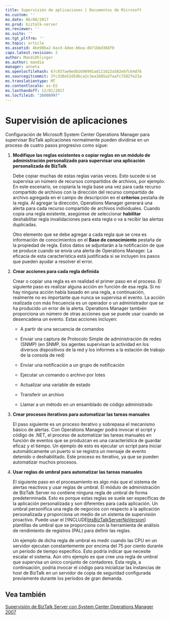 ```yaml
---
title: Supervisión de aplicaciones | Documentos de Microsoft
ms.custom: ''
ms.date: 06/08/2017
ms.prod: biztalk-server
ms.reviewer: ''
ms.suite: ''
ms.tgt_pltfrm: ''
ms.topic: article
ms.assetid: 4be98ba2-6acd-4dee-b6ea-db71bbd368f0
caps.latest.revision: 2
author: MandiOhlinger
ms.author: mandia
manager: anneta
ms.openlocfilehash: 67c937ae0edb1698991ad111622a582ebfc64d76
ms.sourcegitcommit: 3fc338e52d5dbca2c3ea1685a2faafc7582fe23a
ms.translationtype: MT
ms.contentlocale: es-ES
ms.lasthandoff: 12/01/2017
ms.locfileid: "26008997"
---
```

# <a name="monitoring-applications"></a>Supervisión de aplicaciones
Configuración de Microsoft System Center Operations Manager para supervisar BizTalk aplicaciones normalmente pueden dividirse en un proceso de cuatro pasos progresivo como sigue:  
  
1.  **Modifique las reglas existentes o copiar reglas en un módulo de administración personalizado para supervisar una aplicación personalizada de BizTalk**  
  
     Debe copiar muchas de estas reglas varias veces. Esto sucede si se supervisa un número de recursos compartidos de archivos, por ejemplo. En este escenario, se copiaría la regla base una vez para cada recurso compartido de archivos con la dirección del recurso compartido de archivo agregada en el campo de descripción en el **criterios** pestaña de la regla. Al agregar la dirección, Operations Manager generará una alerta para cada recurso compartido de archivos individuales. Cuando copia una regla existente, asegúrese de seleccionar **habilitar** deshabilitar regla invalidaciones para esta regla o va a recibir las alertas duplicadas.  
  
     Otro elemento que se debe agregar a cada regla que se crea es información de conocimientos en el **Base de conocimiento** pestaña de la propiedad de regla. Estos datos se adjuntarán a la notificación de que se produce cuando se envía una alerta de Operations Manager. La eficacia de esta característica está justificada si se incluyen los pasos que pueden ayudar a resolver el error.  
  
2.  **Crear acciones para cada regla definida**  
  
     Crear o copiar una regla es en realidad el primer paso en el proceso. El siguiente paso es realizar alguna acción en función de esa regla. Si no hay ninguna acción había basado en una regla, a continuación, realmente no es importante que nunca se supervisa el evento. La acción realizada con más frecuencia es un operador o un administrador que se ha producido un error de la alerta. Operations Manager también proporciona un número de otras acciones que se puede usar cuando se desencadena un evento. Estas acciones incluyen:  
  
    -   A partir de una secuencia de comandos  
  
    -   Enviar una captura de Protocolo Simple de administración de redes (SNMP) (en SNMP, los agentes supervisan la actividad en los diversos dispositivos de la red y los informes a la estación de trabajo de la consola de red)  
  
    -   Enviar una notificación a un grupo de notificación  
  
    -   Ejecutar un comando o archivo por lotes  
  
    -   Actualizar una variable de estado  
  
    -   Transferir un archivo  
  
    -   Llamar a un método en un ensamblado de código administrado  
  
3.  **Crear procesos iterativos para automatizar las tareas manuales**  
  
     El paso siguiente es un proceso iterativo y sobrepasa el mecanismo básico de alertas. Con Operations Manager podrá invocar el script y código de .NET, el proceso de automatizar las tareas manuales en función de eventos que se produzcan es una característica de guardar eficaz y el tiempo. Un ejemplo de esto es ejecutar un script para iniciar automáticamente un puerto si se registra un mensaje de evento detenido o deshabilitado. Este proceso es iterativo, ya que se pueden automatizar muchos procesos.  
  
4.  **Usar reglas de umbral para automatizar las tareas manuales**  
  
     El siguiente paso en el procesamiento es algo más que el sistema de alertas reactivos y usar reglas de umbral. El módulo de administración de BizTalk Server no contiene ninguna regla de umbral de forma predeterminada. Esto es porque estas reglas se suele ser específicas de la aplicación personalizada y son diferentes para cada aplicación. Un umbral personifica una regla de negocios con respecto a la aplicación personalizada y proporciona un medio de un sistema de supervisión proactivo. Puede usar el [!INCLUDE[btsBizTalkServerNoVersion](../includes/btsbiztalkservernoversion-md.md)] plantillas de umbral que se proporciona con la herramienta de análisis de rendimiento de registros (PAL) para definir las reglas.  
  
     Un ejemplo de dicha regla de umbral es medir cuando las CPU en un servidor ejecutan constantemente por encima del 75 por ciento durante un período de tiempo específico. Esto podría indicar que necesite escalar el sistema. Aún otro ejemplo es que cree una regla de umbral que supervisa un único conjunto de contadores. Esta regla, a continuación, podría invocar el código para inicializar las instancias de host de BizTalk en un servidor de copia de seguridad configurada previamente durante los períodos de gran demanda.  
  
## <a name="see-also"></a>Vea también  
 [Supervisión de BizTalk Server con System Center Operations Manager 2007](../technical-guides/monitoring-biztalk-server-with-system-center-operations-manager-2007.md)